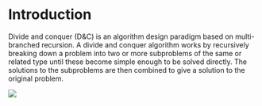 # Introduction

Divide and conquer (D\&C) is an algorithm design paradigm based on multi-branched recursion. A divide and conquer algorithm works by recursively breaking down a problem into two or more subproblems of the same or related type until these become simple enough to be solved directly. The solutions to the subproblems are then combined to give a solution to the original problem.

![](https://miro.medium.com/max/1342/0\*Sk1VPVNS8cYP897Y)
